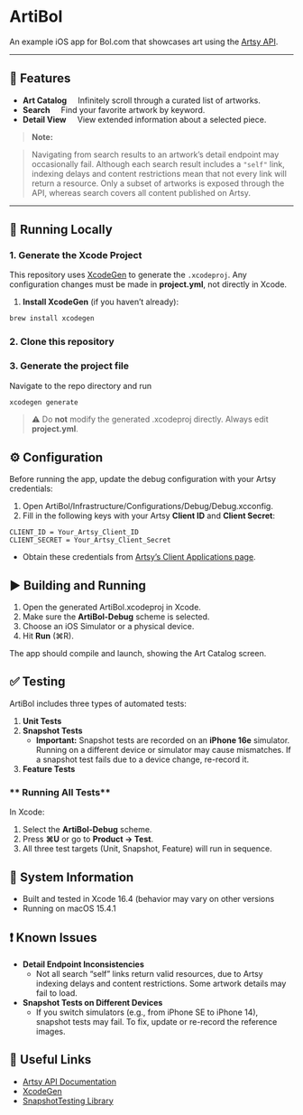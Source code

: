 # ArtiBol

An example iOS app for Bol.com that showcases art using the [Artsy API](https://developers.artsy.net/docs).

---
## 🎨 Features

- **Art Catalog**  
  Infinitely scroll through a curated list of artworks.
- **Search**  
  Find your favorite artwork by keyword.
- **Detail View**  
  View extended information about a selected piece.

> **Note:**  

> Navigating from search results to an artwork’s detail endpoint may occasionally fail. Although each search result includes a `"self"` link, indexing delays and content restrictions mean that not every link will return a resource. Only a subset of artworks is exposed through the API, whereas search covers all content published on Artsy.

---
## 🚀 Running Locally

### 1. Generate the Xcode Project

This repository uses [XcodeGen](https://github.com/yonaskolb/XcodeGen) to generate the `.xcodeproj`. Any configuration changes must be made in **project.yml**, not directly in Xcode.

1. **Install XcodeGen** (if you haven’t already):  

```bash
brew install xcodegen
```

### 2. Clone this repository

### 3. Generate the project file

Navigate to the repo directory and run

```bash
xcodegen generate
```

> ⚠️ Do **not** modify the generated .xcodeproj directly. Always edit **project.yml**.

## **⚙️ Configuration**

Before running the app, update the debug configuration with your Artsy credentials:

1. Open ArtiBol/Infrastructure/Configurations/Debug/Debug.xcconfig.
2. Fill in the following keys with your Artsy **Client ID** and **Client Secret**:

```
CLIENT_ID = Your_Artsy_Client_ID
CLIENT_SECRET = Your_Artsy_Client_Secret
```
 - Obtain these credentials from [Artsy’s Client Applications page](https://developers.artsy.net/client_applications).

## **▶️ Building and Running**

1. Open the generated ArtiBol.xcodeproj in Xcode.
2. Make sure the **ArtiBol-Debug** scheme is selected.
3. Choose an iOS Simulator or a physical device.
4. Hit **Run** (⌘R).
    
The app should compile and launch, showing the Art Catalog screen.

## **✅ Testing**

ArtiBol includes three types of automated tests:

1. **Unit Tests**
2. **Snapshot Tests**
    - **Important:** Snapshot tests are recorded on an **iPhone 16e** simulator. Running on a different device or simulator may cause mismatches. If a snapshot test fails due to a device change, re-record it.
3. **Feature Tests**

### ** Running All Tests**

In Xcode:

1. Select the **ArtiBol-Debug** scheme.    
2. Press **⌘U** or go to **Product → Test**.
3. All three test targets (Unit, Snapshot, Feature) will run in sequence.

## **📠 System Information**
- Built and tested in Xcode 16.4 (behavior may vary on other versions
- Running on macOS 15.4.1

## **❗ Known Issues**

- **Detail Endpoint Inconsistencies**
    - Not all search “self” links return valid resources, due to Artsy indexing delays and content restrictions. Some artwork details may fail to load.
- **Snapshot Tests on Different Devices**
    - If you switch simulators (e.g., from iPhone SE to iPhone 14), snapshot tests may fail. To fix, update or re-record the reference images.

## **🔗 Useful Links**

- [Artsy API Documentation](https://developers.artsy.net/docs)
- [XcodeGen](https://github.com/yonaskolb/XcodeGen)
- [SnapshotTesting Library](https://github.com/pointfreeco/swift-snapshot-testing)
